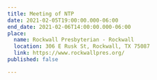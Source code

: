 ```yaml
---
title: Meeting of NTP
date: 2021-02-05T19:00:00.000-06:00
end_date: 2021-02-06T14:00:00.000-06:00
place:
  name: Rockwall Presbyterian - Rockwall
  location: 306 E Rusk St, Rockwall, TX 75087
  link: https://www.rockwallpres.org/
published: false

---
```

